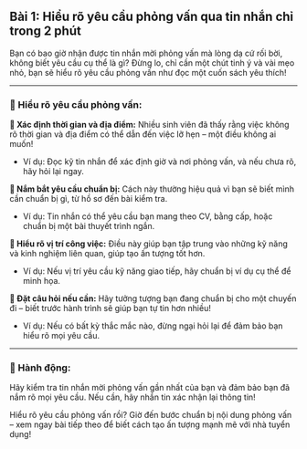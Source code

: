 ## Bài 1: Hiểu rõ yêu cầu phỏng vấn qua tin nhắn chỉ trong 2 phút

Bạn có bao giờ nhận được tin nhắn mời phỏng vấn mà lòng dạ cứ rối bời, không biết yêu cầu cụ thể là gì? Đừng lo, chỉ cần một chút tinh ý và vài mẹo nhỏ, bạn sẽ hiểu rõ yêu cầu phỏng vấn như đọc một cuốn sách yêu thích!

---

### 📌 Hiểu rõ yêu cầu phỏng vấn:

**🔹 Xác định thời gian và địa điểm:**
Nhiều sinh viên đã thấy rằng việc không rõ thời gian và địa điểm có thể dẫn đến việc lỡ hẹn – một điều không ai muốn!

- Ví dụ: Đọc kỹ tin nhắn để xác định giờ và nơi phỏng vấn, và nếu chưa rõ, hãy hỏi lại ngay.

**🔹 Nắm bắt yêu cầu chuẩn bị:**
Cách này thường hiệu quả vì bạn sẽ biết mình cần chuẩn bị gì, từ hồ sơ đến bài kiểm tra.

- Ví dụ: Tin nhắn có thể yêu cầu bạn mang theo CV, bằng cấp, hoặc chuẩn bị một bài thuyết trình ngắn.

**🔹 Hiểu rõ vị trí công việc:**
Điều này giúp bạn tập trung vào những kỹ năng và kinh nghiệm liên quan, giúp tạo ấn tượng tốt hơn.

- Ví dụ: Nếu vị trí yêu cầu kỹ năng giao tiếp, hãy chuẩn bị ví dụ cụ thể để minh họa.

**🔹 Đặt câu hỏi nếu cần:**
Hãy tưởng tượng bạn đang chuẩn bị cho một chuyến đi – biết trước hành trình sẽ giúp bạn tự tin hơn nhiều!

- Ví dụ: Nếu có bất kỳ thắc mắc nào, đừng ngại hỏi lại để đảm bảo bạn hiểu rõ mọi yêu cầu.

---

### 🚀 Hành động:

Hãy kiểm tra tin nhắn mời phỏng vấn gần nhất của bạn và đảm bảo bạn đã nắm rõ mọi yêu cầu. Nếu cần, hãy nhắn tin xác nhận lại thông tin!

Hiểu rõ yêu cầu phỏng vấn rồi? Giờ đến bước chuẩn bị nội dung phỏng vấn – xem ngay bài tiếp theo để biết cách tạo ấn tượng mạnh mẽ với nhà tuyển dụng!